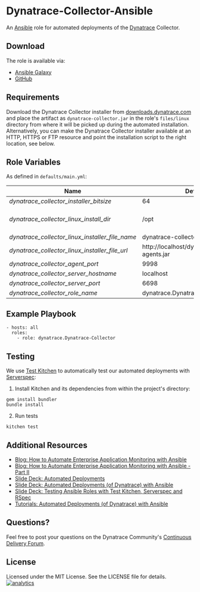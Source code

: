 # Dynatrace-Collector-Ansible

An [Ansible](http://www.ansible.com) role for automated deployments of the [Dynatrace](http://bit.ly/dttrial) Collector. 

## Download

The role is available via:

- [Ansible Galaxy](https://galaxy.ansible.com/list#/roles/2621)
- [GitHub](https://github.com/Dynatrace/Dynatrace-Collector-Ansible)

## Requirements

Download the Dynatrace Collector installer from [downloads.dynatrace.com](downloads.dynatrace.com) and place the artifact as ```dynatrace-collector.jar``` in the role's ```files/linux``` directory from where it will be picked up during the automated installation. Alternatively, you can make the Dynatrace Collector installer available at an HTTP, HTTPS or FTP resource and point the installation script to the right location, see below.

## Role Variables

As defined in ```defaults/main.yml```:

| Name                                            | Default                                         | Description |
|-------------------------------------------------|-------------------------------------------------|-------------|
| *dynatrace_collector_installer_bitsize*         | 64                                              | 32 or 64    |
| *dynatrace_collector_linux_install_dir*         | /opt                                            | The Dynatrace Collector will be installed into the directory *$dynatrace_collector_linux_install_dir*/dynatrace-*$major*-*$minor*-*$rev*, where *$major*, *$minor* and *$rev* are given by the installer. A symbolic link to the actual installation directory will be created in *$dynatrace_collector_linux_install_dir*/dynatrace. |
| *dynatrace_collector_linux_installer_file_name* | dynatrace-collector.jar                         | The file name of the Dynatrace Collector installer in the role's ```files``` directory. |
| *dynatrace_collector_linux_installer_file_url*  | http://localhost/dynatrace/dynatrace-agents.jar | A HTTP, HTTPS or FTP URL to the Dynatrace Collector installer in the form (http\|https\|ftp)://[user[:pass]]@host.domain[:port]/path. |
| *dynatrace_collector_agent_port*                | 9998                                            | The port where the Collector shall listen for agent connections. |
| *dynatrace_collector_server_hostname*           | localhost                                       | The location of the Server the Collector shall connect to. |
| *dynatrace_collector_server_port*               | 6698                                            | The port on the Server the Collector shall connect to. Use either ```6698``` (non-SSL) or ```6699``` (SSL). |
| *dynatrace_collector_role_name*                 | dynatrace.Dynatrace-Collector                   | The actual name of this role in an [Ansible Playbook's](http://docs.ansible.com/playbooks.html) ```roles``` directory. |

## Example Playbook

	- hosts: all
	  roles:
	    - role: dynatrace.Dynatrace-Collector

## Testing

We use [Test Kitchen](http://kitchen.ci) to automatically test our automated deployments with [Serverspec](http://serverspec.org):

1) Install Kitchen and its dependencies from within the project's directory:

```
gem install bundler
bundle install
```

2) Run tests

```
kitchen test
```

## Additional Resources

- [Blog: How to Automate Enterprise Application Monitoring with Ansible](http://apmblog.dynatrace.com/2015/03/04/how-to-automate-enterprise-application-monitoring-with-ansible/)
- [Blog: How to Automate Enterprise Application Monitoring with Ansible - Part II](http://apmblog.dynatrace.com/2015/04/23/how-to-automate-enterprise-application-monitoring-with-ansible-part-ii/)
- [Slide Deck: Automated Deployments](http://slideshare.net/MartinEtmajer/automated-deployments-slide-share)
- [Slide Deck: Automated Deployments (of Dynatrace) with Ansible](http://www.slideshare.net/MartinEtmajer/automated-deployments-with-ansible)
- [Slide Deck: Testing Ansible Roles with Test Kitchen, Serverspec and RSpec](http://www.slideshare.net/MartinEtmajer/testing-ansible-roles-with-test-kitchen-serverspec-and-rspec-48185017)
- [Tutorials: Automated Deployments (of Dynatrace) with Ansible](https://community.compuwareapm.com/community/display/COE/Tutorials+on+Automated+Deployments#TutorialsonAutomatedDeployments-ansible)

## Questions?

Feel free to post your questions on the Dynatrace Community's [Continuous Delivery Forum](https://community.dynatrace.com/community/pages/viewpage.action?pageId=46628921).

## License

Licensed under the MIT License. See the LICENSE file for details.
[![analytics](https://www.google-analytics.com/collect?v=1&t=pageview&_s=1&dl=https%3A%2F%2Fgithub.com%2FdynaTrace&dp=%2FDynatrace-Collector-Ansible&dt=Dynatrace-Collector-Ansible&_u=Dynatrace~&cid=github.com%2FdynaTrace&tid=UA-54510554-5&aip=1)]()